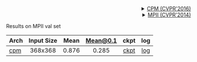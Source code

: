 <!-- [ALGORITHM] -->

<details>
<summary align="right"><a href="http://openaccess.thecvf.com/content_cvpr_2016/html/Wei_Convolutional_Pose_Machines_CVPR_2016_paper.html">CPM (CVPR'2016)</a></summary>

```bibtex
@inproceedings{wei2016convolutional,
  title={Convolutional pose machines},
  author={Wei, Shih-En and Ramakrishna, Varun and Kanade, Takeo and Sheikh, Yaser},
  booktitle={Proceedings of the IEEE conference on Computer Vision and Pattern Recognition},
  pages={4724--4732},
  year={2016}
}
```

</details>

<!-- [DATASET] -->

<details>
<summary align="right"><a href="http://openaccess.thecvf.com/content_cvpr_2014/html/Andriluka_2D_Human_Pose_2014_CVPR_paper.html">MPII (CVPR'2014)</a></summary>

```bibtex
@inproceedings{andriluka14cvpr,
  author = {Mykhaylo Andriluka and Leonid Pishchulin and Peter Gehler and Schiele, Bernt},
  title = {2D Human Pose Estimation: New Benchmark and State of the Art Analysis},
  booktitle = {IEEE Conference on Computer Vision and Pattern Recognition (CVPR)},
  year = {2014},
  month = {June}
}
```

</details>

Results on MPII val set

| Arch                                                        | Input Size | Mean  | Mean@0.1 |                            ckpt                             |                             log                             |
| :---------------------------------------------------------- | :--------: | :---: | :------: | :---------------------------------------------------------: | :---------------------------------------------------------: |
| [cpm](/configs/body_2d_keypoint/topdown_heatmap/mpii/td-hm_cpm_8xb64-210e_mpii-368x368.py) |  368x368   | 0.876 |  0.285   | [ckpt](https://download.openmmlab.com/mmpose/top_down/cpm/cpm_mpii_368x368-116e62b8_20200822.pth) | [log](https://download.openmmlab.com/mmpose/top_down/cpm/cpm_mpii_368x368_20200822.log.json) |
